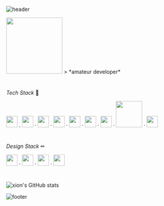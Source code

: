 ![header](https://capsule-render.vercel.app/api?type=waving&height=100&text=xion&fontAlign=95&fontAlignY=25&color=9d10f9&animation=twinkling&fontSize=20&fontColor=ffffff)

<img src="https://github.com/xion2664/icons/blob/main/palmtree_vaporwave.gif" width="150px">
> *amateur developer*

# 

*Tech Stack* 🔧

<img src="https://github.com/xion2664/icons/blob/main/c.png" width="30px">  .  <img src="https://github.com/xion2664/icons/blob/main/c%2B%2B.svg" width="30px">  ·  <img src="https://github.com/xion2664/icons/blob/main/java.png" width="30px">  ·  <img src="https://github.com/xion2664/icons/blob/main/python.png" width="30px">  ·  <img src="https://github.com/xion2664/icons/blob/main/html5.png" width="30px">  ·  <img src="https://github.com/xion2664/icons/blob/main/css3.png" width="30px">  ·  <img src="https://github.com/xion2664/icons/blob/main/js.png" width="30px">  ·  <img src="https://github.com/xion2664/icons/blob/main/mysql.png" width="70px">  ·  <img src="https://github.com/xion2664/icons/blob/main/opengl.png" height="30px">

#

*Design Stack* ✏

<img src="https://github.com/xion2664/icons/blob/main/adobe%20photoshop.png" width="30px">  ·  <img src="https://github.com/xion2664/icons/blob/main/adobe%20xd.png" width="30px">  ·  <img src="https://github.com/xion2664/icons/blob/main/adobe%20premiere.png" width="30px">  ·  <img src="https://github.com/xion2664/icons/blob/main/adobe%20illustrator.png" width="30px">

#

![xion's GitHub stats](https://github-readme-stats.vercel.app/api?username=xion2664&theme=midnight-purple&show_icons=true)

![footer](https://capsule-render.vercel.app/api?type=waving&height=100&fontAlign=70&fontAlignY=30&color=ff11ad&section=footer)
